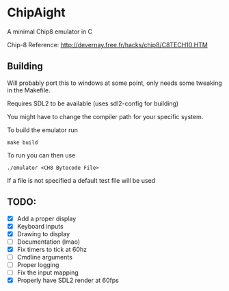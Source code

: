 
# ChipAight

A minimal Chip8 emulator in C

Chip-8 Reference: http://devernay.free.fr/hacks/chip8/C8TECH10.HTM

## Building

Will probably port this to windows at some point, only needs some tweaking in the Makefile.

Requires SDL2 to be available (uses sdl2-config for building)

You might have to change the compiler path for your specific system.

To build the emulator run 

```
make build
```

To run you can then use
```
./emulator <CH8 Bytecode File>
```
If a file is not specified a default test file will be used

## TODO:
 - [x] Add a proper display
 - [x] Keyboard inputs
 - [x] Drawing to display
 - [ ] Documentation (lmao)
 - [x] Fix timers to tick at 60hz
 - [ ] Cmdline arguments
 - [ ] Proper logging
 - [ ] Fix the input mapping
 - [x] Properly have SDL2 render at 60fps
